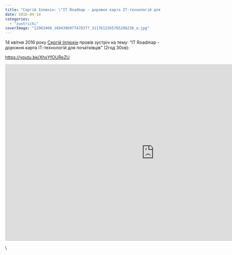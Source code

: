 ```yaml
---
title: "Сергій Іллюхін: \"IT Roadmap - дорожня карта ІТ-технологій для початківців\". Бровари. 14 квітня 2016 року"
date: 2016-04-14
categories: 
  - "zustrichi"
coverImage: "12983460_1694396977478377_3117612265765288238_o.jpg"
---
```


14 квітня 2016 року [Сергій Іллюхін](https://www.facebook.com/sergii.illiukhin) провів зустріч на тему: “IT Roadmap - дорожня карта ІТ-технологій для початківців” (2год 30хв): <!--more-->

https://youtu.be/XhxYfOUReZU

<iframe src="https://docs.google.com/presentation/d/1nnwzI19l1-gku2rG0LrVMsN78IW2W83gWudHAmkYKvc/embed?start=false&amp;loop=false&amp;delayms=3000" width="960" height="569" frameborder="0" allowfullscreen="allowfullscreen"></iframe>

\
